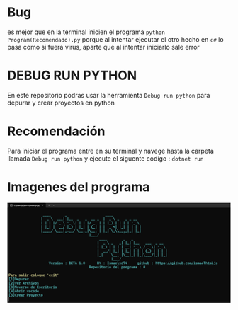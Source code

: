 # Bug
es mejor que en la terminal inicien el programa `python Program(Recomendado).py` porque al intentar ejecutar el otro hecho en `c#` lo pasa como si fuera virus, aparte que al intentar iniciarlo sale error

# DEBUG RUN PYTHON
En este repositorio podras usar la herramienta `Debug run python` para depurar y crear proyectos en python

# Recomendación
Para iniciar el programa entre en su terminal y navege hasta la carpeta llamada `Debug run python` y ejecute el siguente codigo : `dotnet run`

# Imagenes del programa
![ ](captura.png)
